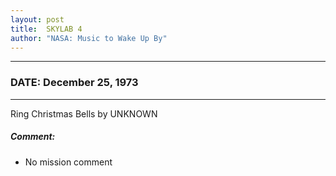 ```yaml
---
layout: post
title:  SKYLAB 4
author: "NASA: Music to Wake Up By"
---
```


----
### DATE: December 25, 1973
----
Ring Christmas Bells by UNKNOWN

##### Comment:
* No mission comment
